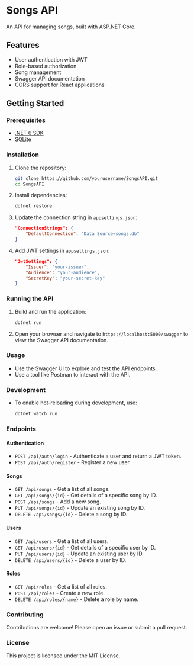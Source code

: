 # Songs API

An API for managing songs, built with ASP.NET Core.

## Features

- User authentication with JWT
- Role-based authorization
- Song management
- Swagger API documentation
- CORS support for React applications

## Getting Started

### Prerequisites

- [.NET 6 SDK](https://dotnet.microsoft.com/download/dotnet/6.0)
- [SQLite](https://www.sqlite.org/download.html)

### Installation

1. Clone the repository:

   ```sh
   git clone https://github.com/yourusername/SongsAPI.git
   cd SongsAPI
   ```

2. Install dependencies:

   ```sh
   dotnet restore
   ```

3. Update the connection string in `appsettings.json`:

   ```json
   "ConnectionStrings": {
       "DefaultConnection": "Data Source=songs.db"
   }
   ```

4. Add JWT settings in `appsettings.json`:
   ```json
   "JwtSettings": {
       "Issuer": "your-issuer",
       "Audience": "your-audience",
       "SecretKey": "your-secret-key"
   }
   ```

### Running the API

1. Build and run the application:

   ```sh
   dotnet run
   ```

2. Open your browser and navigate to `https://localhost:5000/swagger` to view the Swagger API documentation.

### Usage

- Use the Swagger UI to explore and test the API endpoints.
- Use a tool like Postman to interact with the API.

### Development

- To enable hot-reloading during development, use:
  ```sh
  dotnet watch run
  ```

### Endpoints

#### Authentication

- `POST /api/auth/login` - Authenticate a user and return a JWT token.
- `POST /api/auth/register` - Register a new user.

#### Songs

- `GET /api/songs` - Get a list of all songs.
- `GET /api/songs/{id}` - Get details of a specific song by ID.
- `POST /api/songs` - Add a new song.
- `PUT /api/songs/{id}` - Update an existing song by ID.
- `DELETE /api/songs/{id}` - Delete a song by ID.

#### Users

- `GET /api/users` - Get a list of all users.
- `GET /api/users/{id}` - Get details of a specific user by ID.
- `PUT /api/users/{id}` - Update an existing user by ID.
- `DELETE /api/users/{id}` - Delete a user by ID.

#### Roles

- `GET /api/roles` - Get a list of all roles.
- `POST /api/roles` - Create a new role.
- `DELETE /api/roles/{name}` - Delete a role by name.

### Contributing

Contributions are welcome! Please open an issue or submit a pull request.

### License

This project is licensed under the MIT License.
